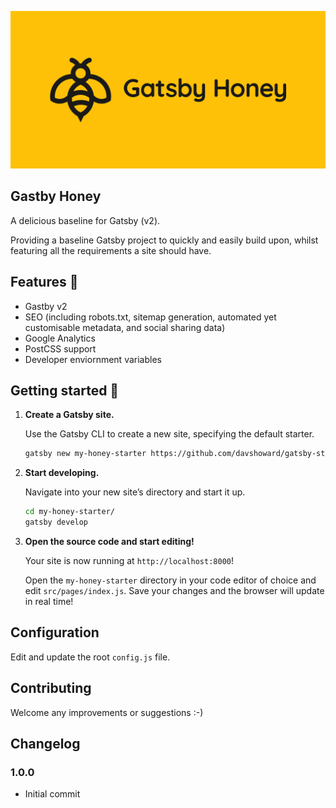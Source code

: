 ![Gatsby Starter Honey logo](./static/images/social.png)

## Gastby Honey

A delicious baseline for Gatsby (v2).

Providing a baseline Gatsby project to quickly and easily build upon, whilst featuring all the requirements a site should have.

## Features 💪

- Gastby v2
- SEO (including robots.txt, sitemap generation, automated yet customisable metadata, and social sharing data)
- Google Analytics
- PostCSS support
- Developer enviornment variables


## Getting started 📖

1.  **Create a Gatsby site.**

    Use the Gatsby CLI to create a new site, specifying the default starter.

    ```sh
    gatsby new my-honey-starter https://github.com/davshoward/gatsby-starter-honey
    ```

1.  **Start developing.**

    Navigate into your new site’s directory and start it up.

    ```sh
    cd my-honey-starter/
    gatsby develop
    ```

1.  **Open the source code and start editing!**

    Your site is now running at `http://localhost:8000`!

    Open the `my-honey-starter` directory in your code editor of choice and edit `src/pages/index.js`. Save your changes and the browser will update in real time!

## Configuration

Edit and update the root ```config.js``` file.

## Contributing

Welcome any improvements or suggestions :-)

## Changelog

### 1.0.0
* Initial commit